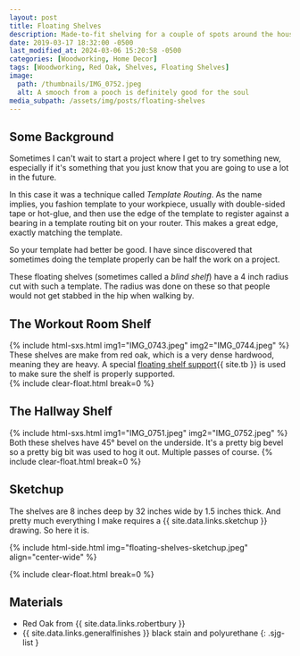 ```yaml
---
layout: post
title: Floating Shelves
description: Made-to-fit shelving for a couple of spots around the house
date: 2019-03-17 18:32:00 -0500
last_modified_at: 2024-03-06 15:20:58 -0500
categories: [Woodworking, Home Decor]
tags: [Woodworking, Red Oak, Shelves, Floating Shelves]
image:
  path: /thumbnails/IMG_0752.jpeg
  alt: A smooch from a pooch is definitely good for the soul
media_subpath: /assets/img/posts/floating-shelves
---
```

## Some Background

Sometimes I can't wait to start a project where I get to try something new, especially if it's something that you just know that you are going to use a lot in the future.

In this case it was a technique called _Template Routing_. As the name implies, you fashion template to your workpiece, usually with double-sided tape or hot-glue, and then use the edge of the template to register against a bearing in a template routing bit on your router. This makes a great edge, exactly matching the template.

So your template had better be good. I have since discovered that sometimes doing the template properly can be half the work on a project.

These floating shelves (sometimes called a _blind shelf_) have a 4 inch radius cut with such a template. The radius was done on these so that people would not get stabbed in the hip when walking by.

## The Workout Room Shelf

{% include html-sxs.html img1="IMG_0743.jpeg" img2="IMG_0744.jpeg" %}
These shelves are make from red oak, which is a very dense hardwood, meaning they are heavy. A special [floating shelf support](https://www.leevalley.com/en-ca/shop/hardware/storage-and-organization/shelf-supports/51933-blind-shelf-supports){{ site.tb }} is used to make sure the shelf is properly supported.  
{% include clear-float.html break=0 %}

## The Hallway Shelf

{% include html-sxs.html img1="IMG_0751.jpeg" img2="IMG_0752.jpeg" %}
Both these shelves have 45&deg; bevel on the underside. It's a pretty big bevel so a pretty big bit was used to hog it out. Multiple passes of course.
{% include clear-float.html break=0 %}

## Sketchup

The shelves are 8 inches deep by 32 inches wide by 1.5 inches thick. And pretty much everything I make requires a {{ site.data.links.sketchup }} drawing. So here it is.

{% include html-side.html img="floating-shelves-sketchup.jpeg" align="center-wide" %}

{% include clear-float.html break=0 %}

## Materials

- Red Oak from {{ site.data.links.robertbury }}
- {{ site.data.links.generalfinishes }} black stain and polyurethane
{: .sjg-list }
